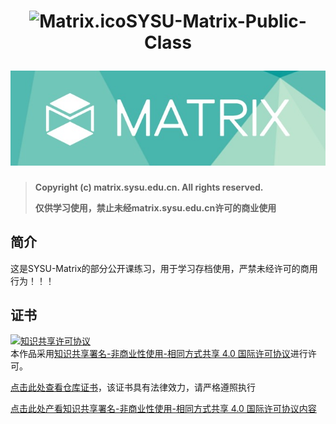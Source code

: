 <h1 align="center">

<img src="https://github.com/GeorgeDong32/SYSU-Matrix-Public-Class/blob/main/img%20src/Matrix.ico" alt="Matrix.ico" width="42">SYSU-Matrix-Public-Class

<img src="https://github.com/GeorgeDong32/SYSU-Matrix-Public-Class/blob/main/img%20src/Matrix_title.jpeg" alt="Matrix" width="600">
</h1>

> **Copyright (c) matrix.sysu.edu.cn. All rights reserved.** 
>
> **仅供学习使用，禁止未经matrix.sysu.edu.cn许可的商业使用**
## 简介
这是SYSU-Matrix的部分公开课练习，用于学习存档使用，严禁未经许可的商用行为！！！
## 证书
<a rel="license" href="http://creativecommons.org/licenses/by-nc-sa/4.0/"><img alt="知识共享许可协议" style="border-width:0" src="https://i.creativecommons.org/l/by-nc-sa/4.0/88x31.png" /></a><br />本作品采用<a rel="license" href="http://creativecommons.org/licenses/by-nc-sa/4.0/">知识共享署名-非商业性使用-相同方式共享 4.0 国际许可协议</a>进行许可。

[点击此处查看仓库证书](https://github.com/GeorgeDong32/SYSU-Matrix-Public-Class/blob/main/LICENSE.md)，该证书具有法律效力，请严格遵照执行

[点击此处产看知识共享署名-非商业性使用-相同方式共享 4.0 国际许可协议内容](https://creativecommons.org/licenses/by-nc-sa/4.0/deed.zh)
